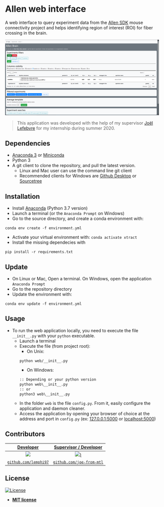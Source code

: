 # Allen web interface
A web interface to query experiment data from the [Allen SDK](https://allensdk.readthedocs.io/en/latest/) mouse connectivity project 
and helps identifying region of interest (ROI) for fiber crossing in the brain. 

![interface](/web/static/img/interface_pic.PNG "Interface home page")

> This application was developed with the help of my supervisor 
> [Joël Lefebvre](https://github.com/joe-from-mtl) for my internship during summer 2020.

## Dependencies
* [Anaconda 3](https://www.anaconda.com/distribution/) or [Miniconda](https://docs.conda.io/en/latest/miniconda.html)
* Python 3
* A git client to clone the repository, and pull the latest version.
  * Linux and Mac user can use the command line git client
  * Recommended clients for Windows are [Github Desktop](https://desktop.github.com/) or [Sourcetree](https://www.sourcetreeapp.com/)

## Installation
* Install [Anaconda](https://www.anaconda.com/distribution/)  (Python 3.7 version)
* Launch a terminal (or the `Anaconda Prompt` on Windows)
* Go to the source directory, and create a conda environment with:
```
conda env create -f environment.yml
```
* Activate your virtual environment with: `conda activate xtract`
* Install the missing dependecies with 
```
pip install -r requirements.txt
```

## Update
* On Linux or Mac, Open a terminal. On Windows, open the application `Anaconda Prompt`
* Go to the repository directory
* Update the environment with:
```
conda env update -f environment.yml
```

## Usage
* To run the web application locally, you need to execute the file `__init__.py` with your `python` executable.
    * Launch a terminal
    * Execute the file (from project root):
        * On Unix:
        ```
        python web/__init__.py
        ```
        * On Windows:
        ```
        :: Depending or your python version
        python web\__init__.py
        :: or
        python3 web\__init__.py
        ```
    * In the folder `web` is the file `config.py`. From it, easily configure the application and daemon cleaner.
    * Access the application by opening your browser of choice at the address and port in `config.py` (ex: [127.0.0.1:5000](127.0.0.1:5000) or [localhost:5000](localhost:5000))

## Contributors

| <a href="https://github.com/lemphi97" target="_blank">**Developer**</a> | <a href="https://github.com/joe-from-mtl" target="_blank">**Supervisor / Developer**</a> |
| :---: |:---:|
| [<img src="https://avatars3.githubusercontent.com/u/39384460?s=460&u=7ea26ea74a737890a77bc8357da770493081098f&v=4" width="250">](https://github.com/lemphi97) | [<img src="https://avatars1.githubusercontent.com/u/4246744?s=400&v=4" width="250">)](https://github.com/joe-from-mtl) |
| <a href="https://github.com/lemphi97" target="_blank">`github.com/lemphi97`</a> | <a href="https://github.com/joe-from-mtl" target="_blank">`github.com/joe-from-mtl`</a> |

## License

[![License](http://img.shields.io/:license-mit-blue.svg?style=flat-square)](http://badges.mit-license.org)

- **[MIT license](http://opensource.org/licenses/mit-license.php)**
